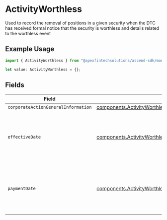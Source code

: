 # ActivityWorthless

Used to record the removal of positions in a given security when the DTC has received formal notice that the security is worthless and details related to the worthless event

## Example Usage

```typescript
import { ActivityWorthless } from "@apexfintechsolutions/ascend-sdk/models/components";

let value: ActivityWorthless = {};
```

## Fields

| Field                                                                                                                                          | Type                                                                                                                                           | Required                                                                                                                                       | Description                                                                                                                                    | Example                                                                                                                                        |
| ---------------------------------------------------------------------------------------------------------------------------------------------- | ---------------------------------------------------------------------------------------------------------------------------------------------- | ---------------------------------------------------------------------------------------------------------------------------------------------- | ---------------------------------------------------------------------------------------------------------------------------------------------- | ---------------------------------------------------------------------------------------------------------------------------------------------- |
| `corporateActionGeneralInformation`                                                                                                            | [components.ActivityWorthlessCorporateActionGeneralInformation](../../models/components/activityworthlesscorporateactiongeneralinformation.md) | :heavy_minus_sign:                                                                                                                             | Common fields for corporate actions                                                                                                            |                                                                                                                                                |
| `effectiveDate`                                                                                                                                | [components.ActivityWorthlessEffectiveDate](../../models/components/activityworthlesseffectivedate.md)                                         | :heavy_minus_sign:                                                                                                                             | Corresponds to corporateactions.announcement.effective_date                                                                                    | {<br/>"day": 14,<br/>"month": 5,<br/>"year": 2024<br/>}                                                                                        |
| `paymentDate`                                                                                                                                  | [components.ActivityWorthlessPaymentDate](../../models/components/activityworthlesspaymentdate.md)                                             | :heavy_minus_sign:                                                                                                                             | The anticipated payment date at the depository                                                                                                 | {<br/>"day": 14,<br/>"month": 5,<br/>"year": 2024<br/>}                                                                                        |